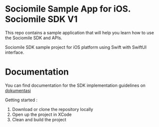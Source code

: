 # Sociomile Sample App for iOS. Sociomile SDK V1

This repo contains a sample application that will help you learn how to use the Sociomile SDK and APIs.

Sociomile SDK sample project for iOS platform using Swift with SwiftUI interface.

# Documentation
You can find documentation for the SDK implementation guidelines on [dokumentasi](https://di.ngetest.com/docs/sdk-live-chat-sociomile-2/)

Getting started :

1. Download or clone the repository locally
2. Open up the project in XCode
3. Clean and build the project
